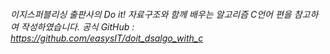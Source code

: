 ###### 이지스퍼블리싱 출판사의 Do it! 자료구조와 함께 배우는 알고리즘 C언어 편을 참고하여 작성하였습니다.   공식 GitHub : https://github.com/easysIT/doit_dsalgo_with_c
